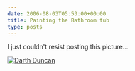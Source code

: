 ```yaml
---
date: 2006-08-03T05:53:00+00:00
title: Painting the Bathroom tub
type: posts
---
```

I just couldn't resist posting this picture...

[<img alt="Darth Duncan" src="http://static.flickr.com/64/204474439_33a4ec345a_m.jpg" border="0" />](https://www.flickr.com/photos/11836230@N00/204474439/)
